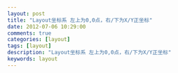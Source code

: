 ```yaml
---
layout: post
title: "Layout坐标系 左上为0,0点，右/下为X/Y正坐标"
date: 2012-07-06 10:29:00 
comments: true
categories: [layout]
tags: [layout]
description: "Layout坐标系 左上为0,0点，右/下为X/Y正坐标"
keywords: layout
---
```





